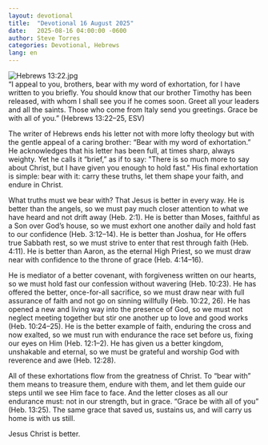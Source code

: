 ```yaml
---
layout: devotional
title:  "Devotional 16 August 2025"
date:   2025-08-16 04:00:00 -0600
author: Steve Torres
categories: Devotional, Hebrews
lang: en
---
```

<img src="https://sitemedia.esteeb.com/file/esteebcomsitemedia/devotional_images/Hebrews/Heb-13_22.jpg?raw=true" alt="Hebrews 13:22.jpg" style="max-width: 100%; height: auto;">

<div class="scripture">
  “I appeal to you, brothers, bear with my word of exhortation, for I have written to you briefly. You should know that our brother Timothy has been released, with whom I shall see you if he comes soon. Greet all your leaders and all the saints. Those who come from Italy send you greetings. Grace be with all of you.” (Hebrews 13:22–25, ESV) 
</div>

The writer of Hebrews ends his letter not with more lofty theology but with the gentle appeal of a caring brother: “Bear with my word of exhortation.” He acknowledges that his letter has been full, at times sharp, always weighty. Yet he calls it “brief,” as if to say: "There is so much more to say about Christ, but I have given you enough to hold fast." His final exhortation is simple: bear with it: carry these truths, let them shape your faith, and endure in Christ.

What truths must we bear with? That Jesus is better in every way. He is better than the angels, so we must pay much closer attention to what we have heard and not drift away (Heb. 2:1). He is better than Moses, faithful as a Son over God’s house, so we must exhort one another daily and hold fast to our confidence (Heb. 3:12–14). He is better than Joshua, for He offers true Sabbath rest, so we must strive to enter that rest through faith (Heb. 4:11). He is better than Aaron, as the eternal High Priest, so we must draw near with confidence to the throne of grace (Heb. 4:14–16).

He is mediator of a better covenant, with forgiveness written on our hearts, so we must hold fast our confession without wavering (Heb. 10:23). He has offered the better, once-for-all sacrifice, so we must draw near with full assurance of faith and not go on sinning willfully (Heb. 10:22, 26). He has opened a new and living way into the presence of God, so we must not neglect meeting together but stir one another up to love and good works (Heb. 10:24–25). He is the better example of faith, enduring the cross and now exalted, so we must run with endurance the race set before us, fixing our eyes on Him (Heb. 12:1–2). He has given us a better kingdom, unshakable and eternal, so we must be grateful and worship God with reverence and awe (Heb. 12:28).

All of these exhortations flow from the greatness of Christ. To “bear with” them means to treasure them, endure with them, and let them guide our steps until we see Him face to face. And the letter closes as all our endurance must: not in our strength, but in grace. “Grace be with all of you” (Heb. 13:25). The same grace that saved us, sustains us, and will carry us home is with us still.

Jesus Christ is better.